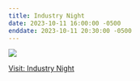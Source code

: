 ```yaml
---
title: Industry Night
date: 2023-10-11 16:00:00 -0500
enddate: 2023-10-11 20:30:00 -0500
---
```


![](https://cdn.discordapp.com/attachments/1108483433384124426/1137907257917583470/EVENTBRIGHT_BANNER_HARJOT_DRAFT_3.png)


[Visit: Industry Night](https://yorkurobotics.com/industrynight)
